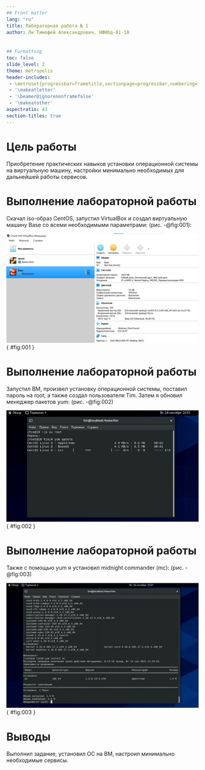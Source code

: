 ```yaml
---
## Front matter
lang: "ru"
title: Лабораторная работа № 1
author: Ли Тимофей Александрович, НФИбд-01-18


## Formatting
toc: false
slide_level: 2
theme: metropolis
header-includes: 
 - \metroset{progressbar=frametitle,sectionpage=progressbar,numbering=fraction}
 - '\makeatletter'
 - '\beamer@ignorenonframefalse'
 - '\makeatother'
aspectratio: 43
section-titles: true
---
```



# Цель работы

Приобретение практических навыков установки операционной системы на виртуальную машину, настройки минимально необходимых для дальнейшей работы сервисов. 

# Выполнение лабораторной работы

Скачал iso-образ CentOS, запустил VirtualBox и создал виртуальную машину Base со всеми необходимыми параметрами: (рис. -@fig:001):

![ВМ Base](images/1.png){ #fig:001 }

# Выполнение лабораторной работы

Запустил ВМ, произвел установку операционной системы, поставил пароль на root, а также создал пользователя Tim. Затем я обновил менеджер пакетов yum: (рис. -@fig:002)

![обновление yum](images/2.png){ #fig:002 }

# Выполнение лабораторной работы

Также с помощью yum я установил midnight commander (mc): (рис. -@fig:003)

![установка mc](images/3.png){ #fig:003 }

# Выводы

Выполнил задание, установил ОС на ВМ, настроил минимально необходимые сервисы.